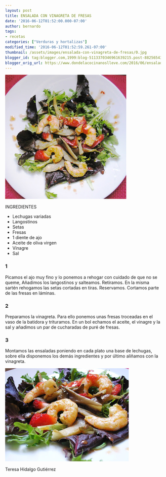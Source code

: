 ```yaml
---
layout: post
title: ENSALADA CON VINAGRETA DE FRESAS
date: '2016-06-12T01:52:00.000-07:00'
author: bernardo
tags:
- recetas
categories: ["Verduras y hortalizas"]
modified_time: '2016-06-12T01:52:59.261-07:00'
thumbnail: /assets/images/ensalada-con-vinagreta-de-fresas/0.jpg
blogger_id: tag:blogger.com,1999:blog-5113370346961639215.post-8825654348242927071
blogger_orig_url: https://www.dondelacocinanoslleve.com/2016/06/ensalada-con-vinagreta-de-fresas.html
---
```


![](/assets/images/ensalada-con-vinagreta-de-fresas/0.jpg)

  
INGREDIENTES 
* Lechugas variadas
* Langostinos
* Setas
* Fresas
* 1 diente de ajo
* Aceite de oliva virgen
* Vinagre
* Sal  

### 1

Picamos el ajo muy fino y lo ponemos a rehogar con cuidado de que no se queme, Añadimos los langostinos y salteamos. Retiramos. En la misma sartén rehogamos las setas cortadas en tiras. Reservamos. Cortamos parte de las fresas en láminas.  

### 2

Preparamos la vinagreta. Para ello ponemos unas fresas troceadas en el vaso de la batidora y trituramos. En un bol echamos el aceite, el vinagre y la sal y añadimos un par de cucharadas de puré de fresas.  

### 3

Montamos las ensaladas poniendo en cada plato una base de lechugas, sobre ella disponemos los demás ingredientes y por último aliñamos con la vinagreta.  

![](/assets/images/ensalada-con-vinagreta-de-fresas/1.jpg)

  
  
Teresa Hidalgo Gutiérrez
